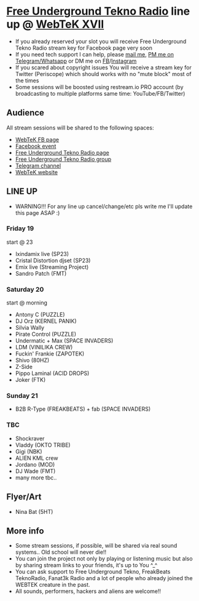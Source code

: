 # [Free Underground Tekno Radio](https://www.facebook.com/Free.Underground.Tekno.Radio/) line up @ [WebTeK XVII](https://www.facebook.com/events/473975483781586)

- If you already reserved your slot you will receive Free Underground Tekno Radio stream key for Facebook page very soon
- If you need tech support I can help, please [mail me](fabrizio.salmi@gmail.com), [PM me on Telegram/Whatsapp](+393409727857) or DM me on [FB](https://www.facebook.com/streaming.teknival/)/[Instagram](https://www.instagram.com/fab_spaceinvaders/)
- If you scared about copyright issues You will receive a stream key for Twitter (Periscope) which should works with no "mute block" most of the times
- Some sessions will be boosted using restream.io PRO account (by broadcasting to multiple platforms same time: YouTube/FB/Twitter)

## Audience

All stream sessions will be shared to the following spaces:

- [WebTeK FB page](https://www.facebook.com/Worldwide.Streaming.Teknival/)
- [Facebook event](https://www.facebook.com/events/473975483781586)
- [Free Underground Tekno Radio page](https://www.facebook.com/Free.Underground.Tekno.Radio/)
- [Free Underground Tekno Radio group](https://www.facebook.com/groups/free.underground.tekno/)
- [Telegram channel](https://t.me/streamingteknival)
- [WebTeK website](https://webtek.live)

## LINE UP 

- WARNING!!! For any line up cancel/change/etc pls write me I'll update this page ASAP :)

### Friday 19

start @ 23

- Ixindamix live (SP23)
- Cristal Distortion djset (SP23)
- Emix live (Streaming Project)
- Sandro Patch (FMT)

### Saturday 20

start @ morning

- Antony C (PUZZLE)
- DJ Orz (KERNEL PANIK)
- Silvia Wally
- Pirate Control (PUZZLE)
- Undermatic + Max (SPACE INVADERS)
- LDM (VINILIKA CREW)
- Fuckin' Frankie (ZAPOTEK)
- Shivo (80HZ)
- Z-Side
- Pippo Laminal (ACID DROPS)
- Joker (FTK)

### Sunday 21

- B2B R-Type (FREAKBEATS) + fab (SPACE INVADERS)

### TBC

- Shockraver
- Vladdy (OKTO TRIBE)
- Gigi (NBK)
- ALIEN KML crew
- Jordano (MOD)
- DJ Wade (FMT)
- many more tbc.. 

## Flyer/Art

- Nina Bat (5HT)

## More info

- Some stream sessions, if possible, will be shared via real sound systems.. Old school will never die!!
- You can join the project not only by playing or listening music but also by sharing stream links to your friends, it's up to You ^_^
- You can ask support to Free Underground Tekno, FreakBeats TeknoRadio, Fanat3k Radio and a lot of people who already joined the WEBTEK creature in the past.
- All sounds, performers, hackers and aliens are welcome!!

